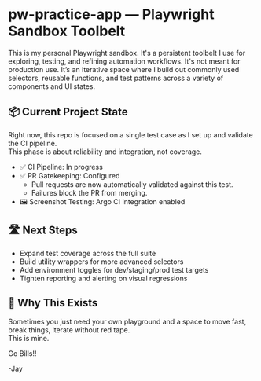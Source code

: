 # pw-practice-app — Playwright Sandbox Toolbelt

This is my personal Playwright sandbox. It's a persistent toolbelt I use for exploring, testing, and refining automation workflows. It's not meant for production use. It’s an iterative space where I build out commonly used selectors, reusable functions, and test patterns across a variety of components and UI states.

## 📦 Current Project State

Right now, this repo is focused on a single test case as I set up and validate the CI pipeline.  
This phase is about reliability and integration, not coverage.

- ✅ CI Pipeline: In progress
- ✅ PR Gatekeeping: Configured
  - Pull requests are now automatically validated against this test.
  - Failures block the PR from merging.
- 🖼️ Screenshot Testing: Argo CI integration enabled

## 🛣️ Next Steps

- Expand test coverage across the full suite
- Build utility wrappers for more advanced selectors
- Add environment toggles for dev/staging/prod test targets
- Tighten reporting and alerting on visual regressions

## 🤝 Why This Exists

Sometimes you just need your own playground and a space to move fast, break things, iterate without red tape.  
This is mine.

Go Bills!!

-Jay
